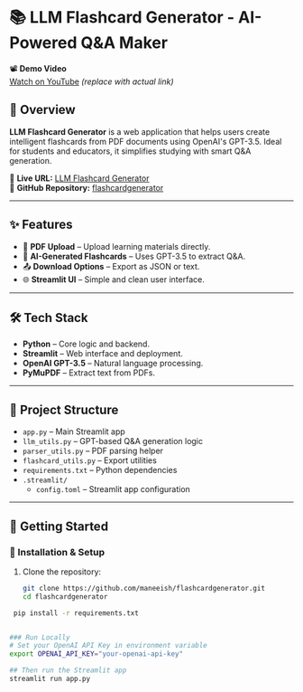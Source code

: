 # 📚 LLM Flashcard Generator - AI-Powered Q&A Maker

📽️ **Demo Video**  
[Watch on YouTube](https://your-demo-link.com) *(replace with actual link)*

## 🌟 Overview
**LLM Flashcard Generator** is a web application that helps users create intelligent flashcards from PDF documents using OpenAI's GPT-3.5. Ideal for students and educators, it simplifies studying with smart Q&A generation.

🔗 **Live URL:** [LLM Flashcard Generator](https://llm-flashcard.streamlit.app)  
🔗 **GitHub Repository:** [flashcardgenerator](https://github.com/maneeish/flashcardgenerator)

---

## ✨ Features
- 📄 **PDF Upload** – Upload learning materials directly.
- 🤖 **AI-Generated Flashcards** – Uses GPT-3.5 to extract Q&A.
- 📤 **Download Options** – Export as JSON or text.
- 🌐 **Streamlit UI** – Simple and clean user interface.

---

## 🛠️ Tech Stack
- **Python** – Core logic and backend.
- **Streamlit** – Web interface and deployment.
- **OpenAI GPT-3.5** – Natural language processing.
- **PyMuPDF** – Extract text from PDFs.

---

## 📂 Project Structure

- `app.py` – Main Streamlit app  
- `llm_utils.py` – GPT-based Q&A generation logic  
- `parser_utils.py` – PDF parsing helper  
- `flashcard_utils.py` – Export utilities  
- `requirements.txt` – Python dependencies  
- `.streamlit/`
  - `config.toml` – Streamlit app configuration

---

## 🚀 Getting Started
### 🔧 Installation & Setup
1. Clone the repository:
   ```bash
   git clone https://github.com/maneeish/flashcardgenerator.git
   cd flashcardgenerator
   
  ```bash
   pip install -r requirements.txt


### Run Locally
# Set your OpenAI API Key in environment variable
export OPENAI_API_KEY="your-openai-api-key"

## Then run the Streamlit app
streamlit run app.py


